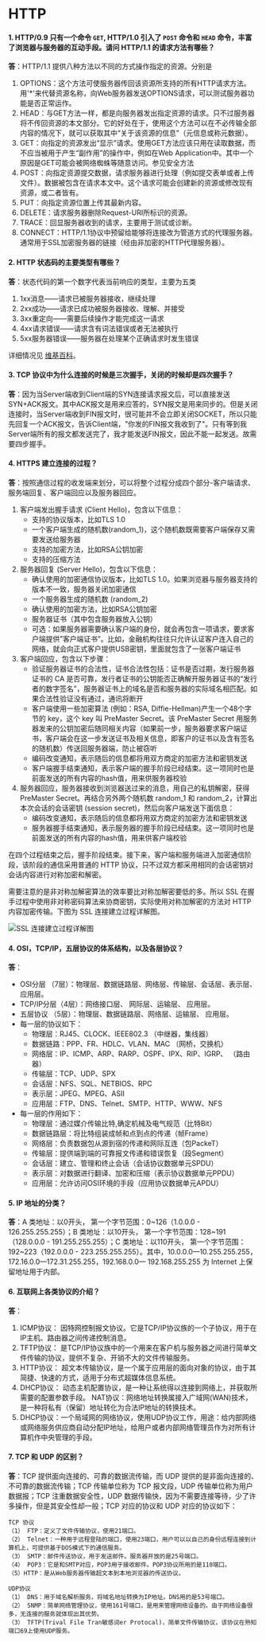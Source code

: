 # HTTP

#### 1. HTTP/0.9 只有一个命令 `GET`, HTTP/1.0 引入了 `POST` 命令和 `HEAD` 命令，丰富了浏览器与服务器的互动手段。请问 HTTP/1.1 的请求方法有哪些？

**答**：HTTP/1.1 提供八种方法以不同的方式操作指定的资源。分别是

1. OPTIONS：这个方法可使服务器传回该资源所支持的所有HTTP请求方法。用'\*'来代替资源名称，向Web服务器发送OPTIONS请求，可以测试服务器功能是否正常运作。
2. HEAD：与GET方法一样，都是向服务器发出指定资源的请求。只不过服务器将不传回资源的本文部分。它的好处在于，使用这个方法可以在不必传输全部内容的情况下，就可以获取其中“关于该资源的信息”（元信息或称元数据）。
3. GET：向指定的资源发出“显示”请求。使用GET方法应该只用在读取数据，而不应当被用于产生“副作用”的操作中，例如在Web Application中。其中一个原因是GET可能会被网络蜘蛛等随意访问。参见安全方法
4. POST：向指定资源提交数据，请求服务器进行处理（例如提交表单或者上传文件）。数据被包含在请求本文中。这个请求可能会创建新的资源或修改现有资源，或二者皆有。
5. PUT：向指定资源位置上传其最新内容。
6. DELETE：请求服务器删除Request-URI所标识的资源。
7. TRACE：回显服务器收到的请求，主要用于测试或诊断。
8. CONNECT：HTTP/1.1协议中预留给能够将连接改为管道方式的代理服务器。通常用于SSL加密服务器的链接（经由非加密的HTTP代理服务器）。

#### 2. HTTP 状态码的主要类型有哪些？

**答**：状态代码的第一个数字代表当前响应的类型，主要为五类

1. 1xx消息——请求已被服务器接收，继续处理
2. 2xx成功——请求已成功被服务器接收、理解、并接受
3. 3xx重定向——需要后续操作才能完成这一请求
4. 4xx请求错误——请求含有词法错误或者无法被执行
5. 5xx服务器错误——服务器在处理某个正确请求时发生错误

详细情况见 [维基百科](https://zh.wikipedia.org/wiki/HTTP%E7%8A%B6%E6%80%81%E7%A0%81)。

#### 3. TCP 协议中为什么连接的时候是三次握手，关闭的时候却是四次握手？

**答**：因为当Server端收到Client端的SYN连接请求报文后，可以直接发送SYN+ACK报文。其中ACK报文是用来应答的，SYN报文是用来同步的。但是关闭连接时，当Server端收到FIN报文时，很可能并不会立即关闭SOCKET，所以只能先回复一个ACK报文，告诉Client端，"你发的FIN报文我收到了"。只有等到我Server端所有的报文都发送完了，我才能发送FIN报文，因此不能一起发送。故需要四步握手。

#### 4. HTTPS 建立连接的过程？

**答**：按照通信过程的收发端来划分，可以将整个过程分成四个部分-客户端请求、服务端回复、客户端回应以及服务器回应。

1. 客户端发出握手请求 (Client Hello)，包含以下信息：
	* 支持的协议版本，比如TLS 1.0
	* 一个客户端生成的随机数(random\_1)，这个随机数既需要客户端保存又需要发送给服务器
	* 支持的加密方法，比如RSA公钥加密
	* 支持的压缩方法
2. 服务器回复 (Server Hello)，包含以下信息：
	* 确认使用的加密通信协议版本，比如TLS 1.0。如果浏览器与服务器支持的版本不一致，服务器关闭加密通信
	* 一个服务器生成的随机数 (random\_2)
	* 确认使用的加密方法，比如RSA公钥加密
	* 服务器证书（其中包含服务器放入公钥）
	* 可选：如果服务器需要确认客户端的身份，就会再包含一项请求，要求客户端提供”客户端证书”。比如，金融机构往往只允许认证客户连入自己的网络，就会向正式客户提供USB密钥，里面就包含了一张客户端证书
3. 客户端回应，包含以下步骤：
	* 验证服务器证书的合法性，证书合法性包括：证书是否过期，发行服务器证书的 CA 是否可靠，发行者证书的公钥能否正确解开服务器证书的“发行者的数字签名”，服务器证书上的域名是否和服务器的实际域名相匹配。如果合法性验证没有通过，通讯将断开
	* 客户端使用一些加密算法 (例如：RSA, Diffie-Hellman)产生一个48个字节的 key，这个 key 叫 PreMaster Secret。该 PreMaster Secret 用服务器发来的公钥加密后随同相关内容（如果前一步，服务器要求客户端证书，客户端会在这一步发送证书及相关信息，即客户的证书以及含有签名的随机数）传送回服务器端，防止被窃听
	* 编码改变通知，表示随后的信息都将用双方商定的加密方法和密钥发送
	* 客户端握手结束通知，表示客户端的握手阶段已经结束。这一项同时也是前面发送的所有内容的hash值，用来供服务器校验
4. 服务器回应，服务器接收到浏览器送过来的消息，用自己的私钥解密，获得 PreMaster Secret。再结合另外两个随机数 random\_1 和 random\_2，计算出本次会话的会话密钥 (session secret)，然后向客户端发送下面信息：
	* 编码改变通知，表示随后的信息都将用双方商定的加密方法和密钥发送
	* 服务器握手结束通知，表示服务器的握手阶段已经结束。这一项同时也是前面发送的所有内容的hash值，用来供客户端校验

在四个过程结束之后，握手阶段结束。接下来，客户端和服务端进入加密通信阶段，该阶段的通信采用普通的 HTTP 协议，只不过双方都采用相同的会话密钥对会话内容进行对称加密和解密。

需要注意的是非对称加解密算法的效率要比对称加解密要低的多。所以 SSL 在握手过程中使用非对称密码算法来协商密钥，实际使用对称加解密的方法对 HTTP 内容加密传输。下图为 SSL 连接建立过程详解图。

![](/assets/img/SSL-Connection-Setup.png "SSL 连接建立过程详解图")

#### 4. OSI，TCP/IP，五层协议的体系结构，以及各层协议？

**答**：

* OSI分层 （7层）：物理层、数据链路层、网络层、传输层、会话层、表示层、应用层。 
* TCP/IP分层（4层）：网络接口层、 网际层、运输层、 应用层。 
* 五层协议 （5层）：物理层、数据链路层、网络层、运输层、 应用层。 
* 每一层的协议如下： 
	* 物理层：RJ45、CLOCK、IEEE802.3 （中继器，集线器） 
	* 数据链路：PPP、FR、HDLC、VLAN、MAC （网桥，交换机） 
	* 网络层：IP、ICMP、ARP、RARP、OSPF、IPX、RIP、IGRP、 （路由器） 
	* 传输层：TCP、UDP、SPX 
	* 会话层：NFS、SQL、NETBIOS、RPC 
	* 表示层：JPEG、MPEG、ASII 
	* 应用层：FTP、DNS、Telnet、SMTP、HTTP、WWW、NFS 
* 每一层的作用如下： 
	* 物理层：通过媒介传输比特,确定机械及电气规范（比特Bit） 
	* 数据链路层：将比特组装成帧和点到点的传递（帧Frame） 
	* 网络层：负责数据包从源到宿的传递和网际互连（包PackeT） 
	* 传输层：提供端到端的可靠报文传递和错误恢复（段Segment） 
	* 会话层：建立、管理和终止会话（会话协议数据单元SPDU） 
	* 表示层：对数据进行翻译、加密和压缩（表示协议数据单元PPDU） 
	* 应用层：允许访问OSI环境的手段（应用协议数据单元APDU）

#### 5. IP 地址的分类？

**答**：A 类地址：以0开头， 第一个字节范围：0~126（1.0.0.0 - 126.255.255.255）；B 类地址：以10开头， 第一个字节范围：128~191（128.0.0.0 - 191.255.255.255）；C 类地址：以110开头， 第一个字节范围：192~223（192.0.0.0 - 223.255.255.255）。其中，10.0.0.0—10.255.255.255，172.16.0.0—172.31.255.255，192.168.0.0— 
192.168.255.255 为 Internet 上保留地址用于内部。

#### 6. 互联网上各类协议的介绍？

**答**：

1. ICMP协议： 因特网控制报文协议。它是TCP/IP协议族的一个子协议，用于在IP主机、路由器之间传递控制消息。
2. TFTP协议： 是TCP/IP协议族中的一个用来在客户机与服务器之间进行简单文件传输的协议，提供不复杂、开销不大的文件传输服务。
3. HTTP协议： 超文本传输协议，是一个属于应用层的面向对象的协议，由于其简捷、快速的方式，适用于分布式超媒体信息系统。
4. DHCP协议： 动态主机配置协议，是一种让系统得以连接到网络上，并获取所需要的配置参数手段。 
NAT协议：网络地址转换属接入广域网(WAN)技术，是一种将私有（保留）地址转化为合法IP地址的转换技术。
5. DHCP协议：一个局域网的网络协议，使用UDP协议工作，用途：给内部网络或网络服务供应商自动分配IP地址，给用户或者内部网络管理员作为对所有计算机作中央管理的手段。

#### 7. TCP 和 UDP 的区别？

**答**：TCP 提供面向连接的、可靠的数据流传输，而 UDP 提供的是非面向连接的、不可靠的数据流传输；TCP 传输单位称为 TCP 报文段，UDP 传输单位称为用户数据报；TCP 注重数据安全性，UDP 数据传输快，因为不需要连接等待，少了许多操作，但是其安全性却一般；TCP 对应的协议和 UDP 对应的协议如下：

```
TCP 协议
（1） FTP：定义了文件传输协议，使用21端口。 
（2） Telnet：一种用于远程登陆的端口，使用23端口，用户可以以自己的身份远程连接到计算机上，可提供基于DOS模式下的通信服务。 
（3） SMTP：邮件传送协议，用于发送邮件。服务器开放的是25号端口。 
（4） POP3：它是和SMTP对应，POP3用于接收邮件。POP3协议所用的是110端口。 
（5）HTTP：是从Web服务器传输超文本到本地浏览器的传送协议。 

UDP协议
（1） DNS：用于域名解析服务，将域名地址转换为IP地址。DNS用的是53号端口。 
（2） SNMP：简单网络管理协议，使用161号端口，是用来管理网络设备的。由于网络设备很多，无连接的服务就体现出其优势。 
（3） TFTP(Trival File Tran敏感词er Protocal)，简单文件传输协议，该协议在熟知端口69上使用UDP服务。
```
